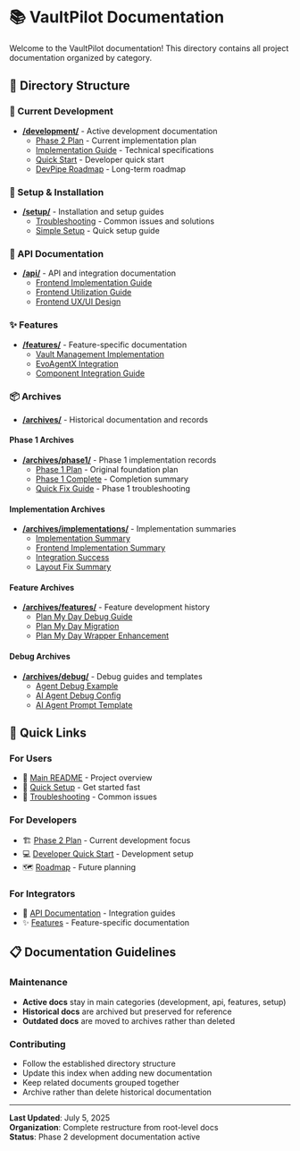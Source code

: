 # 📚 VaultPilot Documentation

Welcome to the VaultPilot documentation! This directory contains all project documentation organized by category.

## 📂 Directory Structure

### 🚀 Current Development
- **[/development/](./development/)** - Active development documentation
  - [Phase 2 Plan](./development/PHASE_2_PLAN.md) - Current implementation plan
  - [Implementation Guide](./development/PHASE_2_IMPLEMENTATION_GUIDE.md) - Technical specifications
  - [Quick Start](./development/PHASE_2_QUICK_START.md) - Developer quick start
  - [DevPipe Roadmap](./development/DEVPIPE_ROADMAP.md) - Long-term roadmap

### 🔧 Setup & Installation
- **[/setup/](./setup/)** - Installation and setup guides
  - [Troubleshooting](./setup/TROUBLESHOOTING.md) - Common issues and solutions
  - [Simple Setup](./setup/SIMPLE_SETUP.md) - Quick setup guide

### 🔌 API Documentation
- **[/api/](./api/)** - API and integration documentation
  - [Frontend Implementation Guide](./api/FRONTEND_IMPLEMENTATION_GUIDE.md)
  - [Frontend Utilization Guide](./api/FRONTEND_UTILIZATION_GUIDE.md)
  - [Frontend UX/UI Design](./api/FRONTEND_UX_UI_DESIGN.md)

### ✨ Features
- **[/features/](./features/)** - Feature-specific documentation
  - [Vault Management Implementation](./features/VAULT_MANAGEMENT_IMPLEMENTATION.md)
  - [EvoAgentX Integration](./features/EVOAGENTX_INTEGRATION.md)
  - [Component Integration Guide](./features/COMPONENT_INTEGRATION_GUIDE.md)

### 📦 Archives
- **[/archives/](./archives/)** - Historical documentation and records

#### Phase 1 Archives
- **[/archives/phase1/](./archives/phase1/)** - Phase 1 implementation records
  - [Phase 1 Plan](./archives/phase1/PHASE_1_PLAN.md) - Original foundation plan
  - [Phase 1 Complete](./archives/phase1/PHASE_1_COMPLETE.md) - Completion summary
  - [Quick Fix Guide](./archives/phase1/QUICK_FIX_GUIDE.md) - Phase 1 troubleshooting

#### Implementation Archives
- **[/archives/implementations/](./archives/implementations/)** - Implementation summaries
  - [Implementation Summary](./archives/implementations/IMPLEMENTATION_SUMMARY.md)
  - [Frontend Implementation Summary](./archives/implementations/FRONTEND_IMPLEMENTATION_SUMMARY.md)
  - [Integration Success](./archives/implementations/INTEGRATION_SUCCESS.md)
  - [Layout Fix Summary](./archives/implementations/LAYOUT_FIX_SUMMARY.md)

#### Feature Archives
- **[/archives/features/](./archives/features/)** - Feature development history
  - [Plan My Day Debug Guide](./archives/features/PLAN_MY_DAY_DEBUG_GUIDE.md)
  - [Plan My Day Migration](./archives/features/PLAN_MY_DAY_MIGRATION.md)
  - [Plan My Day Wrapper Enhancement](./archives/features/PLAN_MY_DAY_WRAPPER_ENHANCEMENT.md)

#### Debug Archives
- **[/archives/debug/](./archives/debug/)** - Debug guides and templates
  - [Agent Debug Example](./archives/debug/AGENT_DEBUG_EXAMPLE.md)
  - [AI Agent Debug Config](./archives/debug/AI_AGENT_DEBUG_CONFIG.md)
  - [AI Agent Prompt Template](./archives/debug/AI_AGENT_PROMPT_TEMPLATE.md)

## 🎯 Quick Links

### For Users
- 📖 [Main README](../README.md) - Project overview
- 🚀 [Quick Setup](./setup/SIMPLE_SETUP.md) - Get started fast
- 🔧 [Troubleshooting](./setup/TROUBLESHOOTING.md) - Common issues

### For Developers
- 🏗️ [Phase 2 Plan](./development/PHASE_2_PLAN.md) - Current development focus
- 💻 [Developer Quick Start](./development/PHASE_2_QUICK_START.md) - Development setup
- 🗺️ [Roadmap](./development/DEVPIPE_ROADMAP.md) - Future planning

### For Integrators
- 🔌 [API Documentation](./api/) - Integration guides
- ✨ [Features](./features/) - Feature-specific documentation

## 📋 Documentation Guidelines

### Maintenance
- **Active docs** stay in main categories (development, api, features, setup)
- **Historical docs** are archived but preserved for reference
- **Outdated docs** are moved to archives rather than deleted

### Contributing
- Follow the established directory structure
- Update this index when adding new documentation
- Keep related documents grouped together
- Archive rather than delete historical documentation

---

**Last Updated**: July 5, 2025  
**Organization**: Complete restructure from root-level docs  
**Status**: Phase 2 development documentation active
